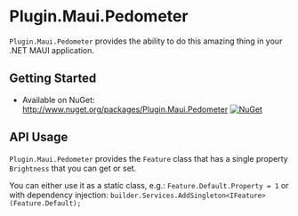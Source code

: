 # Plugin.Maui.Pedometer

`Plugin.Maui.Pedometer` provides the ability to do this amazing thing in your .NET MAUI application.

## Getting Started

* Available on NuGet: <http://www.nuget.org/packages/Plugin.Maui.Pedometer> [![NuGet](https://img.shields.io/nuget/v/Plugin.Maui.Pedometer.svg?label=NuGet)](https://www.nuget.org/packages/Plugin.Maui.Pedometer/)

## API Usage

`Plugin.Maui.Pedometer` provides the `Feature` class that has a single property `Brightness` that you can get or set.

You can either use it as a static class, e.g.: `Feature.Default.Property = 1` or with dependency injection: `builder.Services.AddSingleton<IFeature>(Feature.Default);`